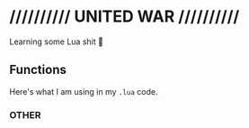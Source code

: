 # ////////// UNITED WAR //////////
Learning some Lua shit 🌛

## Functions
Here's what I am using in my `.lua` code.

### OTHER